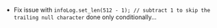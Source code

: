 * Fix issue with             `infoLog.set_len(512 - 1); // subtract 1 to skip the trailing null character` done only conditionally...

